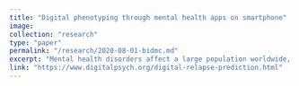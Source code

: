 ```yaml
---
title: "Digital phenotyping through mental health apps on smartphone"
image:
collection: "research"
type: "paper"
permalink: "/research/2020-08-01-bidmc.md"
excerpt: "Mental health disorders affect a large population worldwide, yet the resources for online help remain scarce. In a collaboration with clinicians at the Beth Israel Deaconess medical center, I am exploring methods to predict relapse episodes in patients with Schizophrenia through data collected via a smartphone app called mindLAMP. I use background data - such as GPS or call/text log to predict survey responses about mental health status"
link: "https://www.digitalpsych.org/digital-relapse-prediction.html"
---
```


